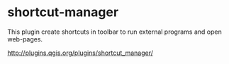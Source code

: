 shortcut-manager
================

This plugin create shortcuts in toolbar to run external programs and open web-pages.

http://plugins.qgis.org/plugins/shortcut_manager/
